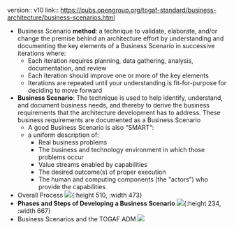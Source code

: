 version:: v10
link:: https://pubs.opengroup.org/togaf-standard/business-architecture/business-scenarios.html

- Business Scenario **method**: a technique to validate, elaborate, and/or change the premise behind an architecture effort by understanding and documenting the key elements of a Business Scenario in successive iterations where:
	- Each iteration requires planning, data gathering, analysis, documentation, and review
	- Each iteration should improve one or more of the key elements
	- Iterations are repeated until your understanding is fit-for-purpose for deciding to move forward
- **Business Scenario**: The technique is used to help identify, understand, and document business needs, and thereby to derive the business requirements that the architecture development has to address. These business requirements are documented as a Business Scenario
	- A good Business Scenario is also “SMART”:
	- a uniform description of:
		- Real business problems
		- The business and technology environment in which those problems occur
		- Value streams enabled by capabilities
		- The desired outcome(s) of proper execution
		- The human and computing components (the “actors”) who provide the capabilities
- Overall Process
  ![](https://pubs.opengroup.org/togaf-standard/business-architecture/business-scenarios/business-scenarios-2.png){:height 510, :width 473}
- **Phases and Steps of Developing a Business Scenario**
  ![](https://pubs.opengroup.org/togaf-standard/business-architecture/business-scenarios/business-scenarios-3.png){:height 234, :width 667}
- Business Scenarios and the TOGAF ADM
  ![](https://pubs.opengroup.org/togaf-standard/business-architecture/business-scenarios/business-scenarios-5.png)
